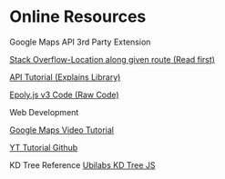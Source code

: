 # Online Resources
Google Maps API 3rd Party Extension

[Stack Overflow-Location along given route (Read first)](https://stackoverflow.com/questions/65819862/how-can-i-determine-the-location-along-a-given-route-using-mileage)

[API Tutorial (Explains Library)](http://econym.org.uk/gmap/epoly.htm)

[Epoly.js v3 Code (Raw Code)](http://www.geocodezip.com/scripts/v3_epoly.js)

Web Development

[Google Maps Video Tutorial](https://www.youtube.com/watch?v=iP3DnhCUIsE)

[YT Tutorial Github](https://github.com/trulymittal/google-maps-directions-tutorial)

KD Tree Reference
[Ubilabs KD Tree JS](https://github.com/ubilabs/kd-tree-javascript)
